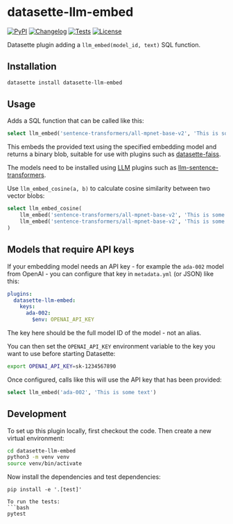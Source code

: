 # datasette-llm-embed

[![PyPI](https://img.shields.io/pypi/v/datasette-llm-embed.svg)](https://pypi.org/project/datasette-llm-embed/)
[![Changelog](https://img.shields.io/github/v/release/simonw/datasette-llm-embed?include_prereleases&label=changelog)](https://github.com/simonw/datasette-llm-embed/releases)
[![Tests](https://github.com/simonw/datasette-llm-embed/workflows/Test/badge.svg)](https://github.com/simonw/datasette-llm-embed/actions?query=workflow%3ATest)
[![License](https://img.shields.io/badge/license-Apache%202.0-blue.svg)](https://github.com/simonw/datasette-llm-embed/blob/main/LICENSE)

Datasette plugin adding a `llm_embed(model_id, text)` SQL function.

## Installation

```bash
datasette install datasette-llm-embed
```

## Usage

Adds a SQL function that can be called like this:
```sql
select llm_embed('sentence-transformers/all-mpnet-base-v2', 'This is some text')
```
This embeds the provided text using the specified embedding model and returns a binary blob, suitable for use with plugins such as [datasette-faiss](https://datasette.io/plugins/datasette-faiss).

The models need to be installed using [LLM](https://llm.datasette.io/) plugins such as [llm-sentence-transformers](https://github.com/simonw/llm-sentence-transformers).

Use `llm_embed_cosine(a, b)` to calculate cosine similarity between two vector blobs:

```sql
select llm_embed_cosine(
    llm_embed('sentence-transformers/all-mpnet-base-v2', 'This is some text'),
    llm_embed('sentence-transformers/all-mpnet-base-v2', 'This is some other text')
)
```
## Models that require API keys

If your embedding model needs an API key - for example the `ada-002` model from OpenAI - you can configure that key in `metadata.yml` (or JSON) like this:

```yaml
plugins:
  datasette-llm-embed:
    keys:
      ada-002:
        $env: OPENAI_API_KEY
```
The key here should be the full model ID of the model - not an alias.

You can then set the `OPENAI_API_KEY` environment variable to the key you want to use before starting Datasette:
```bash
export OPENAI_API_KEY=sk-1234567890
```
Once configured, calls like this will use the API key that has been provided:
```sql
select llm_embed('ada-002', 'This is some text')
```

## Development

To set up this plugin locally, first checkout the code. Then create a new virtual environment:
```bash
cd datasette-llm-embed
python3 -m venv venv
source venv/bin/activate
```
Now install the dependencies and test dependencies:
```
pip install -e '.[test]'
```
```
To run the tests:
```bash
pytest
```
